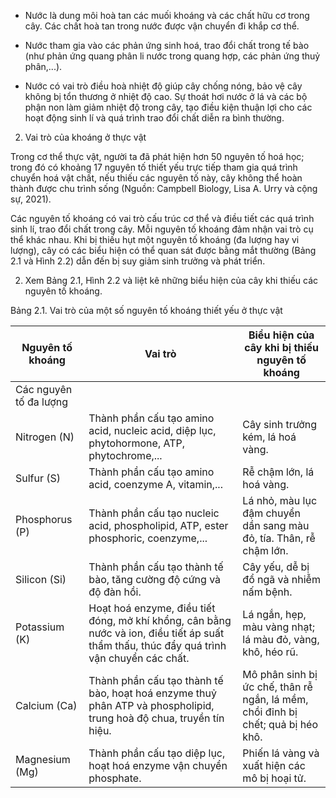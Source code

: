 - Nước là dung môi hoà tan các muối khoáng và các chất hữu cơ trong cây. Các chất hoà tan trong nước được vận chuyển đi khắp cơ thể.

- Nước tham gia vào các phản ứng sinh hoá, trao đổi chất trong tế bào (như phản ứng quang phân li nước trong quang hợp, các phản ứng thuỷ phân,...).

- Nước có vai trò điều hoà nhiệt độ giúp cây chống nóng, bảo vệ cây không bị tổn thương ở nhiệt độ cao. Sự thoát hơi nước ở lá và các bộ phận non làm giảm nhiệt độ trong cây, tạo điều kiện thuận lợi cho các hoạt động sinh lí và quá trình trao đổi chất diễn ra bình thường.

2. Vai trò của khoáng ở thực vật

Trong cơ thể thực vật, người ta đã phát hiện hơn 50 nguyên tố hoá học; trong đó có khoảng 17 nguyên tố thiết yếu trực tiếp tham gia quá trình chuyển hoá vật chất, nếu thiếu các nguyên tố này, cây không thể hoàn thành được chu trình sống (Nguồn: Campbell Biology, Lisa A. Urry và cộng sự, 2021).

Các nguyên tố khoáng có vai trò cấu trúc cơ thể và điều tiết các quá trình sinh lí, trao đổi chất trong cây. Mỗi nguyên tố khoáng đảm nhận vai trò cụ thể khác nhau. Khi bị thiếu hụt một nguyên tố khoáng (đa lượng hay vi lượng), cây có các biểu hiện có thể quan sát được bằng mắt thường (Bảng 2.1 và Hình 2.2) dẫn đến bị suy giảm sinh trưởng và phát triển.

2. Xem Bảng 2.1, Hình 2.2 và liệt kê những biểu hiện của cây khi thiếu các nguyên tố khoáng.

Bảng 2.1. Vai trò của một số nguyên tố khoáng thiết yếu ở thực vật

Nguyên tố khoáng | Vai trò | Biểu hiện của cây khi bị thiếu nguyên tố khoáng
--- | --- | ---
Các nguyên tố đa lượng | |
Nitrogen (N) | Thành phần cấu tạo amino acid, nucleic acid, diệp lục, phytohormone, ATP, phytochrome,... | Cây sinh trưởng kém, lá hoá vàng.
Sulfur (S) | Thành phần cấu tạo amino acid, coenzyme A, vitamin,... | Rễ chậm lớn, lá hoá vàng.
Phosphorus (P) | Thành phần cấu tạo nucleic acid, phospholipid, ATP, ester phosphoric, coenzyme,... | Lá nhỏ, màu lục đậm chuyển dần sang màu đỏ, tía. Thân, rễ chậm lớn.
Silicon (Si) | Thành phần cấu tạo thành tế bào, tăng cường độ cứng và độ đàn hồi. | Cây yếu, dễ bị đổ ngã và nhiễm nấm bệnh.
Potassium (K) | Hoạt hoá enzyme, điều tiết đóng, mở khí khổng, cân bằng nước và ion, điều tiết áp suất thẩm thấu, thúc đẩy quá trình vận chuyển các chất. | Lá ngắn, hẹp, màu vàng nhạt; lá màu đỏ, vàng, khô, héo rũ.
Calcium (Ca) | Thành phần cấu tạo thành tế bào, hoạt hoá enzyme thuỷ phân ATP và phospholipid, trung hoà độ chua, truyền tín hiệu. | Mô phân sinh bị ức chế, thân rễ ngắn, lá mềm, chồi đỉnh bị chết; quả bị héo khô.
Magnesium (Mg) | Thành phần cấu tạo diệp lục, hoạt hoá enzyme vận chuyển phosphate. | Phiến lá vàng và xuất hiện các mô bị hoại tử.
